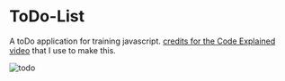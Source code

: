 # ToDo-List

A toDo application for training javascript. [credits for the Code Explained video](https://www.youtube.com/watch?v=b8sUhU_eq3g) that I use to make this.

![todo](https://user-images.githubusercontent.com/51511472/88465179-47e82080-ce97-11ea-8830-fd278748b3f5.gif)
